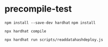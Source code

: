 # precompile-test

`npm install --save-dev hardhat`
`npm install`

`npx hardhat compile`

`npx hardhat run scripts/readdatahashdeploy.js`
